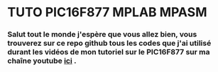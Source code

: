 # TUTO PIC16F877 MPLAB MPASM

### Salut tout le monde j'espère que vous allez bien, vous trouverez sur ce repo github tous les codes que j'ai utilisé durant les vidéos de mon tutoriel sur le PIC16F877 sur ma chaîne youtube [ici]([https://www.youtube.com/channel/UCBS7gpmN2Sfwn7Rd9P5T22Q/videos](https://www.youtube.com/channel/UCBS7gpmN2Sfwn7Rd9P5T22Q/videos)) .
<!--stackedit_data:
eyJoaXN0b3J5IjpbLTYyNjg2NzEzNCwxMjEwODU5ODRdfQ==
-->